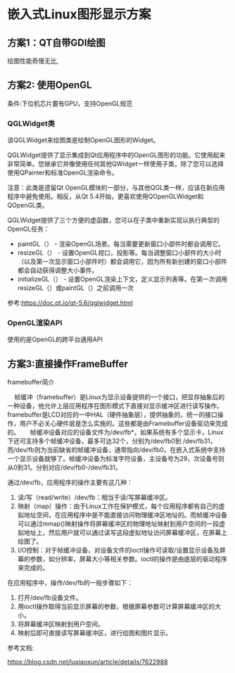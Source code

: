 # 嵌入式Linux图形显示方案

## 方案1：QT自带GDI绘图


绘图性能奇慢无比,


## 方案2: 使用OpenGL

条件:下位机芯片要有GPU，支持OpenGL规范

### QGLWidget类
该QGLWidget来绘图类是绘制OpenGL图形的Widget。

QGLWidget提供了显示集成到Qt应用程序中的OpenGL图形的功能。它使用起来非常简单。您继承它并像使用任何其他QWidget一样使用子类，除了您可以选择使用QPainter和标准OpenGL渲染命令。

注意：此类是遗留Qt OpenGL模块的一部分，与其他QGL类一样，应该在新应用程序中避免使用。相反，从Qt 5.4开始，更喜欢使用QOpenGLWidget和QOpenGL类。

QGLWidget提供了三个方便的虚函数，您可以在子类中重新实现以执行典型的OpenGL任务：

+ paintGL（） - 渲染OpenGL场景。每当需要更新窗口小部件时都会调用它。
+ resizeGL（） - 设置OpenGL视口，投影等。每当调整窗口小部件的大小时（以及第一次显示窗口小部件时）都会调用它，因为所有新创建的窗口小部件都会自动获得调整大小事件。
+ initializeGL（） - 设置OpenGL渲染上下文，定义显示列表等。在第一次调用resizeGL（）或paintGL（）之前调用一次

参考:https://doc.qt.io/qt-5.6/qglwidget.html

### OpenGL渲染API

使用的是OpenGL的跨平台通用API

## 方案3:直接操作FrameBuffer

framebuffer简介 

    帧缓冲（framebuffer）是Linux为显示设备提供的一个接口，把显存抽象后的一种设备，他允许上层应用程序在图形模式下直接对显示缓冲区进行读写操作。framebuffer是LCD对应的一中HAL（硬件抽象层），提供抽象的，统一的接口操作，用户不必关心硬件层是怎么实施的。这些都是由Framebuffer设备驱动来完成的。 
    帧缓冲设备对应的设备文件为/dev/fb*，如果系统有多个显示卡，Linux下还可支持多个帧缓冲设备，最多可达32个，分别为/dev/fb0到 /dev/fb31，而/dev/fb则为当前缺省的帧缓冲设备，通常指向/dev/fb0，在嵌入式系统中支持一个显示设备就够了。帧缓冲设备为标准字符设备，主设备号为29，次设备号则从0到31。分别对应/dev/fb0-/dev/fb31。

通过/dev/fb，应用程序的操作主要有这几种： 
1. 读/写（read/write）/dev/fb：相当于读/写屏幕缓冲区。 
1. 映射（map）操作：由于Linux工作在保护模式，每个应用程序都有自己的虚拟地址空间，在应用程序中是不能直接访问物理缓冲区地址的。而帧缓冲设备可以通过mmap()映射操作将屏幕缓冲区的物理地址映射到用户空间的一段虚拟地址上，然后用户就可以通过读写这段虚拟地址访问屏幕缓冲区，在屏幕上绘图了。 
1. I/O控制：对于帧缓冲设备，对设备文件的ioctl操作可读取/设置显示设备及屏幕的参数，如分辨率，屏幕大小等相关参数。ioctl的操作是由底层的驱动程序来完成的。

在应用程序中，操作/dev/fb的一般步骤如下： 
1. 打开/dev/fb设备文件。 
1. 用ioctl操作取得当前显示屏幕的参数，根据屏幕参数可计算屏幕缓冲区的大小。 
1. 将屏幕缓冲区映射到用户空间。 
1. 映射后即可直接读写屏幕缓冲区，进行绘图和图片显示。



参考文档:

https://blog.csdn.net/luxiaoxun/article/details/7622988
